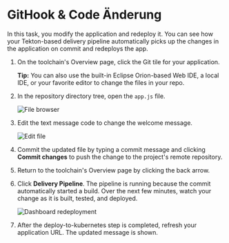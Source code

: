 # GitHook & Code Änderung



In this task, you modify the application and redeploy it. You can see how your Tekton-based delivery pipeline automatically picks up the changes in the application on commit and redeploys the app. 

1. On the toolchain's Overview page, click the Git tile for your application.

   **Tip:** You can also use the built-in Eclipse Orion-based Web IDE, a local IDE, or your favorite editor to change the files in your repo.

2. In the repository directory tree, open the `app.js` file.

   ![File browser](https://www.ibm.com/cloud/architecture/images/tutorials/toolchains/develop-kubernetes-app-using-tekton-delivery-pipelines/Tekton_Files.png)

3. Edit the text message code to change the welcome message. 

   ![Edit file](https://www.ibm.com/cloud/architecture/images/tutorials/toolchains/develop-kubernetes-app-using-tekton-delivery-pipelines/Tekton_Commit.png)

4. Commit the updated file by typing a commit message and clicking **Commit changes** to push the change to the project's remote repository. 
5. Return to the toolchain's Overview page by clicking the back arrow.
6. Click **Delivery Pipeline**. The pipeline is running because the commit automatically started a build. Over the next few minutes, watch your change as it is built, tested, and deployed. 

   ![Dashboard redeployment](https://www.ibm.com/cloud/architecture/images/tutorials/toolchains/develop-kubernetes-app-using-tekton-delivery-pipelines/Tekton_Redeploy.png)

7. After the deploy-to-kubernetes step is completed, refresh your application URL. The updated message is shown.

